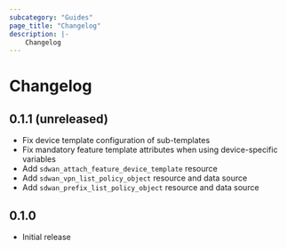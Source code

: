 ```yaml
---
subcategory: "Guides"
page_title: "Changelog"
description: |-
    Changelog
---
```


# Changelog

## 0.1.1 (unreleased)

- Fix device template configuration of sub-templates
- Fix mandatory feature template attributes when using device-specific variables
- Add `sdwan_attach_feature_device_template` resource
- Add `sdwan_vpn_list_policy_object` resource and data source
- Add `sdwan_prefix_list_policy_object` resource and data source

## 0.1.0

- Initial release

